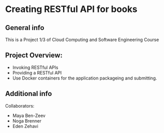 # Creating RESTful API for books
## General info
This is a Project 1/3 of Cloud Computing and Software Engineering Course

## Project Overview:
* Invoking RESTful APIs
* Providing a RESTful API
* Use Docker containers for the application packageing and submitting.

## Additional info
Collaborators: 
* Maya Ben-Zeev
* Noga Brenner
* Eden Zehavi
